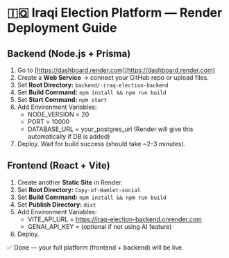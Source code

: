 
# 🇮🇶 Iraqi Election Platform — Render Deployment Guide

## Backend (Node.js + Prisma)
1. Go to [https://dashboard.render.com](https://dashboard.render.com)
2. Create a **Web Service** → connect your GitHub repo or upload files.
3. Set **Root Directory:** `backend/-iraq-election-backend`
4. Set **Build Command:** `npm install && npm run build`
5. Set **Start Command:** `npm start`
6. Add Environment Variables:
   - NODE_VERSION = 20
   - PORT = 10000
   - DATABASE_URL = your_postgres_url (Render will give this automatically if DB is added)
7. Deploy. Wait for build success (should take ~2–3 minutes).

## Frontend (React + Vite)
1. Create another **Static Site** in Render.
2. Set **Root Directory:** `Copy-of-Hamlet-social`
3. Set **Build Command:** `npm install && npm run build`
4. Set **Publish Directory:** `dist`
5. Add Environment Variables:
   - VITE_API_URL = https://iraq-election-backend.onrender.com
   - GENAI_API_KEY = (optional if not using AI feature)
6. Deploy.

✅ Done — your full platform (frontend + backend) will be live.
